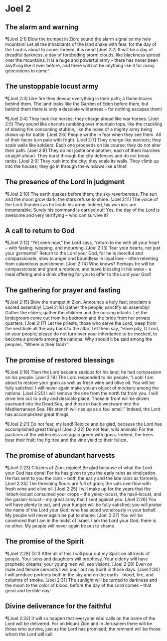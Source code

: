 # Joel 2

## The alarm and warning
¶[Joel 2:1] Blow the trumpet in Zion; sound the alarm signal on my holy mountain! Let all the inhabitants of the land shake with fear, for the day of the Lord is about to come. Indeed, it is near!
[Joel 2:2] It will be a day of dreadful darkness, a day of foreboding storm clouds, like blackness spread over the mountains. It is a huge and powerful army – there has never been anything like it ever before, and there will not be anything like it for many generations to come!

## The unstoppable locust army
¶[Joel 2:3] Like fire they devour everything in their path; a flame blazes behind them. The land looks like the Garden of Eden before them, but behind them there is only a desolate wilderness – for nothing escapes them!

¶[Joel 2:4] They look like horses; they charge ahead like war horses.
[Joel 2:5] They sound like chariots rumbling over mountain tops, like the crackling of blazing fire consuming stubble, like the noise of a mighty army being drawn up for battle.
[Joel 2:6] People writhe in fear when they see them. All of their faces turn pale with fright.
[Joel 2:7] They charge like warriors; they scale walls like soldiers. Each one proceeds on his course; they do not alter their path.
[Joel 2:8] They do not jostle one another; each of them marches straight ahead. They burst through the city defenses and do not break ranks.
[Joel 2:9] They rush into the city; they scale its walls. They climb up into the houses; they go in through the windows like a thief.

## The presence of the Lord in judgment
¶[Joel 2:10] The earth quakes before them; the sky reverberates. The sun and the moon grow dark; the stars refuse to shine.
[Joel 2:11] The voice of the Lord thunders as he leads his army. Indeed, his warriors are innumerable; Surely his command is carried out! Yes, the day of the Lord is awesome and very terrifying – who can survive it?

## A call to return to God
¶[Joel 2:12] “Yet even now,” the Lord says, “return to me with all your heart – with fasting, weeping, and mourning.
[Joel 2:13] Tear your hearts, not just your garments!” Return to the Lord your God, for he is merciful and compassionate, slow to anger and boundless in loyal love – often relenting from calamitous punishment.
[Joel 2:14] Who knows? Perhaps he will be compassionate and grant a reprieve, and leave blessing in his wake – a meal offering and a drink offering for you to offer to the Lord your God!

## The gathering for prayer and fasting
¶[Joel 2:15] Blow the trumpet in Zion. Announce a holy fast; proclaim a sacred assembly!
[Joel 2:16] Gather the people; sanctify an assembly! Gather the elders; gather the children and the nursing infants. Let the bridegroom come out from his bedroom and the bride from her private quarters.
[Joel 2:17] Let the priests, those who serve the Lord, weep from the vestibule all the way back to the altar. Let them say, “Have pity, O Lord, on your people; please do not turn over your inheritance to be mocked, to become a proverb among the nations. Why should it be said among the peoples, “Where is their God?”

## The promise of restored blessings
¶[Joel 2:18] Then the Lord became zealous for his land; he had compassion on his people.
[Joel 2:19] The Lord responded to his people, “Look! I am about to restore your grain as well as fresh wine and olive oil. You will be fully satisfied. I will never again make you an object of mockery among the nations.
[Joel 2:20] I will remove the one from the north far from you. I will drive him out to a dry and desolate place. Those in front will be driven eastward into the Dead Sea, and those in back westward into the Mediterranean Sea. His stench will rise up as a foul smell.” Indeed, the Lord has accomplished great things.

¶[Joel 2:21] Do not fear, my land! Rejoice and be glad, because the Lord has accomplished great things!
[Joel 2:22] Do not fear, wild animals! For the pastures of the wilderness are again green with grass. Indeed, the trees bear their fruit; the fig tree and the vine yield to their fullest.

## The promise of abundant harvests
¶[Joel 2:23] Citizens of Zion, rejoice! Be glad because of what the Lord your God has done! For he has given to you the early rains as vindication. He has sent to you the rains – both the early and the late rains as formerly.
[Joel 2:24] The threshing floors are full of grain; the vats overflow with fresh wine and olive oil.
[Joel 2:25] I will make up for the years that the ‘arbeh-locust consumed your crops – the yeleq-locust, the hasil-locust, and the gazam-locust – my great army that I sent against you.
[Joel 2:26] You will have plenty to eat, and your hunger will be fully satisfied; you will praise the name of the Lord your God, who has acted wondrously in your behalf. My people will never again be put to shame.
[Joel 2:27] You will be convinced that I am in the midst of Israel. I am the Lord your God; there is no other. My people will never again be put to shame.

## The promise of the Spirit
¶[Joel 2:28] (3:1) After all of this I will pour out my Spirit on all kinds of people. Your sons and daughters will prophesy. Your elderly will have prophetic dreams; your young men will see visions.
[Joel 2:29] Even on male and female servants I will pour out my Spirit in those days.
[Joel 2:30] I will produce portents both in the sky and on the earth – blood, fire, and columns of smoke.
[Joel 2:31] The sunlight will be turned to darkness and the moon to the color of blood, before the day of the Lord comes – that great and terrible day!

## Divine deliverance for the faithful
¶[Joel 2:32] It will so happen that everyone who calls on the name of the Lord will be delivered. For on Mount Zion and in Jerusalem there will be those who survive, just as the Lord has promised; the remnant will be those whom the Lord will call.
